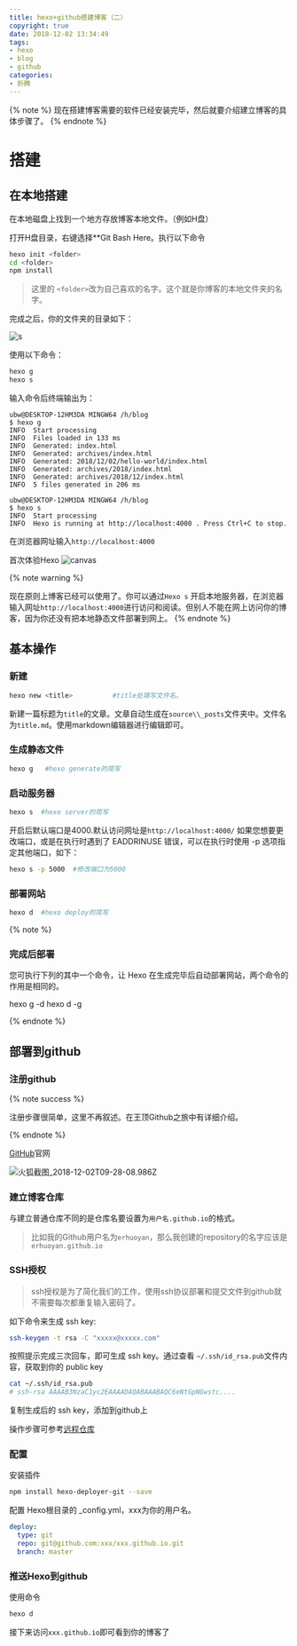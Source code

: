 ```yaml
---
title: hexo+github搭建博客（二）
copyright: true
date: 2018-12-02 13:34:49
tags: 
- hexo
- blog
- github
categories: 
- 折腾
---
```


{% note %}
 现在搭建博客需要的软件已经安装完毕，然后就要介绍建立博客的具体步骤了。
 {% endnote %}

<!--more-->

# 搭建

## 在本地搭建

在本地磁盘上找到一个地方存放博客本地文件。（例如H盘）

打开H盘目录，右键选择**Git Bash Here。执行以下命令

```bash
hexo init <folder>
cd <folder>
npm install
```

> 这里的 `<folder>`改为自己喜欢的名字。这个就是你博客的本地文件夹的名字。

完成之后，你的文件夹的目录如下：

![s](https://i.loli.net/2018/12/02/5c039142b95b9.png)

使用以下命令：

```bash
hexo g
hexo s
```

输入命令后终端输出为：

```Shell
ubw@DESKTOP-12HM3DA MINGW64 /h/blog
$ hexo g
INFO  Start processing
INFO  Files loaded in 133 ms
INFO  Generated: index.html
INFO  Generated: archives/index.html
INFO  Generated: 2018/12/02/hello-world/index.html
INFO  Generated: archives/2018/index.html
INFO  Generated: archives/2018/12/index.html
INFO  5 files generated in 206 ms

ubw@DESKTOP-12HM3DA MINGW64 /h/blog
$ hexo s
INFO  Start processing
INFO  Hexo is running at http://localhost:4000 . Press Ctrl+C to stop.
```

在浏览器网址输入`http://localhost:4000`

首次体验Hexo
![canvas](https://i.loli.net/2018/12/02/5c039a17a5cbf.png)

{% note warning %}

现在原则上博客已经可以使用了。你可以通过`Hexo s` 开启本地服务器，在浏览器输入网址`http://localhost:4000`进行访问和阅读。但别人不能在网上访问你的博客，因为你还没有把本地静态文件部署到网上。
{% endnote %}

## 基本操作

### 新建

```bash
hexo new <title>          #title处填写文件名。
```

新建一篇标题为`title`的文章。文章自动生成在`source\\_posts`文件夹中。文件名为`title.md`。使用markdown编辑器进行编辑即可。

### 生成静态文件

```bash
hexo g   #hexo generate的简写
```

### 启动服务器

```bash
hexo s  #hexo server的简写
```

开启后默认端口是4000.默认访问网址是`http://localhost:4000/`
如果您想要更改端口，或是在执行时遇到了 EADDRINUSE 错误，可以在执行时使用 -p 选项指定其他端口，如下：

```bash
hexo s -p 5000  #修改端口为5000
```

### 部署网站

```bash
hexo d  #hexo deploy的简写
```

{% note %}

### 完成后部署

您可执行下列的其中一个命令，让 Hexo 在生成完毕后自动部署网站，两个命令的作用是相同的。

hexo g -d
hexo d -g

{% endnote %}

## 部署到github

### 注册github

{% note success %}

注册步骤很简单，这里不再叙述。在王顶Github之旅中有详细介绍。

{% endnote %}

[GitHub](https://github.com)官网

![火狐截图_2018-12-02T09-28-08.986Z](https://i.loli.net/2018/12/02/5c03a5d42b6ab.png)

### 建立博客仓库

与建立普通仓库不同的是仓库名要设置为`用户名.github.io`的格式。
> 比如我的Github用户名为`erhuoyan`，那么我创建的repository的名字应该是 `erhuoyan.github.io`

### SSH授权

> ssh授权是为了简化我们的工作，使用ssh协议部署和提交文件到github就不需要每次都重复输入密码了。

如下命令来生成 ssh key:

```bash
ssh-keygen -t rsa -C "xxxxx@xxxxx.com"
```

按照提示完成三次回车，即可生成 ssh key。通过查看 `~/.ssh/id_rsa.pub`文件内容，获取到你的 public key

```bash
cat ~/.ssh/id_rsa.pub
# ssh-rsa AAAAB3NzaC1yc2EAAAADAQABAAABAQC6eNtGpNGwstc....
```

复制生成后的 ssh key，添加到github上

操作步骤可参考[远程仓库](https://www.liaoxuefeng.com/wiki/0013739516305929606dd18361248578c67b8067c8c017b000/001374385852170d9c7adf13c30429b9660d0eb689dd43a000)

### 配置

安装插件

```bash
npm install hexo-deployer-git --save
```

配置 Hexo根目录的 _config.yml，xxx为你的用户名。

```yaml
deploy:
  type: git
  repo: git@github.com:xxx/xxx.github.io.git
  branch: master
```

### 推送Hexo到github

使用命令

```bash
hexo d
```

接下来访问`xxx.github.io`即可看到你的博客了